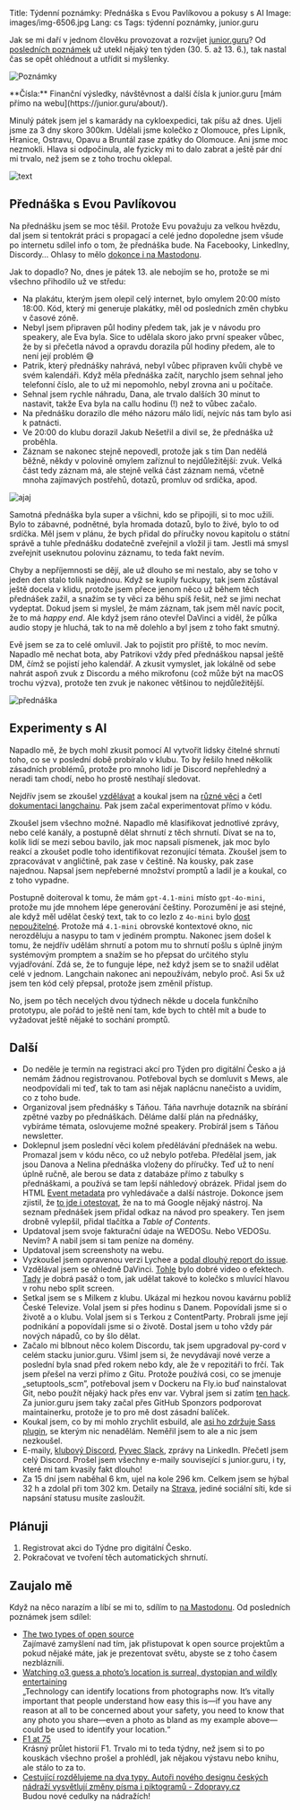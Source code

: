 Title: Týdenní poznámky: Přednáška s Evou Pavlíkovou a pokusy s AI
Image: images/img-6506.jpg
Lang: cs
Tags: týdenní poznámky, junior.guru

Jak se mi daří v jednom člověku provozovat a rozvíjet [junior.guru](https://junior.guru/)?
Od [posledních poznámek]({filename}2025-05-30_tydenni-poznamky-nove-detaily-prednasek-na-webu-a-dalsi-veci.md) už utekl nějaký ten týden (30. 5. až 13. 6.), tak nastal čas se opět ohlédnout a utřídit si myšlenky.

![Poznámky]({static}/images/img-6506.jpg)

<div class="alert alert-warning" role="alert" markdown="1">
**Čísla:** Finanční výsledky, návštěvnost a další čísla k junior.guru [mám přímo na webu](https://junior.guru/about/).
</div>

Minulý pátek jsem jel s kamarády na cykloexpedici, tak píšu až dnes. Ujeli jsme za 3 dny skoro 300km. Udělali jsme kolečko z Olomouce, přes Lipník, Hranice, Ostravu, Opavu a Bruntál zase zpátky do Olomouce. Ani jsme moc nezmokli. Hlava si odpočinula, ale fyzicky mi to dalo zabrat a ještě pár dní mi trvalo, než jsem se z toho trochu oklepal.

![text]({static}/images/img-6594.jpg)

## Přednáška s Evou Pavlíkovou

Na přednášku jsem se moc těšil. Protože Evu považuju za velkou hvězdu, dal jsem si tentokrát práci s propagací a celé jedno dopoledne jsem všude po internetu sdílel info o tom, že přednáška bude. Na Facebooky, LinkedIny, Discordy… Ohlasy to mělo [dokonce i na Mastodonu](https://mastodonczech.cz/@honzajavorek/114658100036407434).

Jak to dopadlo? No, dnes je pátek 13. ale nebojím se ho, protože se mi všechno přihodilo už ve středu:

- Na plakátu, kterým jsem olepil celý internet, bylo omylem 20:00 místo 18:00. Kód, který mi generuje plakátky, měl od posledních změn chybku v časové zóně.
- Nebyl jsem připraven půl hodiny předem tak, jak je v návodu pro speakery, ale Eva byla. Sice to udělala skoro jako první speaker vůbec, že by si přečetla návod a opravdu dorazila půl hodiny předem, ale to není její problém 😅
- Patrik, který přednášky nahrává, nebyl vůbec připraven kvůli chybě ve svém kalendáři. Když měla přednáška začít, narychlo jsem sehnal jeho telefonní číslo, ale to už mi nepomohlo, nebyl zrovna ani u počítače.
- Sehnal jsem rychle náhradu, Dana, ale trvalo dalších 30 minut to nastavit, takže Eva byla na callu hodinu (!) než to vůbec začalo.
- Na přednášku dorazilo dle mého názoru málo lidí, nejvíc nás tam bylo asi k patnácti.
- Ve 20:00 do klubu dorazil Jakub Nešetřil a divil se, že přednáška už proběhla.
- Záznam se nakonec stejně nepovedl, protože jak s tím Dan nedělá běžně, někdy v polovině omylem zaříznul to nejdůležitější: zvuk. Velká část tedy záznam má, ale stejně velká část záznam nemá, včetně mnoha zajímavých postřehů, dotazů, promluv od srdíčka, apod.

![ajaj]({static}/images/screenshot-2025-06-12-at-8-29-20.png)

Samotná přednáška byla super a všichni, kdo se připojili, si to moc užili. Bylo to zábavné, podnětné, byla hromada dotazů, bylo to živé, bylo to od srdíčka. Měl jsem v plánu, že bych přidal do příručky novou kapitolu o státní správě a tuhle přednášku dodatečně zveřejnil a vložil ji tam. Jestli má smysl zveřejnit useknutou polovinu záznamu, to teda fakt nevím.

Chyby a nepříjemnosti se dějí, ale už dlouho se mi nestalo, aby se toho v jeden den stalo tolik najednou. Když se kupily fuckupy, tak jsem zůstával ještě docela v klidu, protože jsem přece jenom něco už během těch přednášek zažil, a snažím se ty věci za běhu spíš řešit, než se jimi nechat vydeptat. Dokud jsem si myslel, že mám záznam, tak jsem měl navíc pocit, že to má _happy end_. Ale když jsem ráno otevřel DaVinci a viděl, že půlka audio stopy je hluchá, tak to na mě dolehlo a byl jsem z toho fakt smutný.

Evě jsem se za to celé omluvil. Jak to pojistit pro příště, to moc nevím. Napadlo mě nechat bota, aby Patrikovi vždy před přednáškou napsal ještě DM, čímž se pojistí jeho kalendář. A zkusit vymyslet, jak lokálně od sebe nahrát aspoň zvuk z Discordu a mého mikrofonu (což může být na macOS trochu výzva), protože ten zvuk je nakonec většinou to nejdůležitější.

![přednáška]({static}/images/screenshot-2025-06-11-at-19-29-46.png)

## Experimenty s AI

Napadlo mě, že bych mohl zkusit pomocí AI vytvořit lidsky čitelné shrnutí toho, co se v poslední době probíralo v klubu. To by řešilo hned několik zásadních problémů, protože pro mnoho lidí je Discord nepřehledný a neradi tam chodí, nebo ho prostě nestíhají sledovat.

Nejdřív jsem se zkoušel [vzdělávat](https://www.youtube.com/watch?v=qaPMdcCqtWk) a koukal jsem na [různé věci](https://python.langchain.com/docs/integrations/chat_loaders/discord/) a četl [dokumentaci langchainu](https://python.langchain.com/docs/tutorials/summarization/). Pak jsem začal experimentovat přímo v kódu.

Zkoušel jsem všechno možné. Napadlo mě klasifikovat jednotlivé zprávy, nebo celé kanály, a postupně dělat shrnutí z těch shrnutí. Dívat se na to, kolik lidí se mezi sebou bavilo, jak moc napsali písmenek, jak moc bylo reakcí a zkoušet podle toho identifikovat rezonující témata. Zkoušel jsem to zpracovávat v angličtině, pak zase v češtině. Na kousky, pak zase najednou. Napsal jsem nepřeberné množství promptů a ladil je a koukal, co z toho vypadne.

Postupně doiteroval k tomu, že mám `gpt-4.1-mini` místo `gpt-4o-mini`, protože mu jde mnohem lépe generování češtiny. Porozumění je asi stejné, ale když měl udělat český text, tak to co lezlo z `4o-mini` bylo [dost nepoužitelné](https://mastodonczech.cz/@honzajavorek/114671634596001913). Protože má `4.1-mini` obrovské kontextové okno, nic nerozděluju a nasypu to tam v jediném promptu. Nakonec jsem došel k tomu, že nejdřív udělám shrnutí a potom mu to shrnutí pošlu s úplně jiným systémovým promptem a snažím se ho přepsat do určitého stylu vyjadřování. Zdá se, že to funguje lépe, než když jsem se to snažil udělat celé v jednom. Langchain nakonec ani nepoužívám, nebylo proč. Asi 5x už jsem ten kód celý přepsal, protože jsem změnil přístup.

No, jsem po těch necelých dvou týdnech někde u docela funkčního prototypu, ale pořád to ještě není tam, kde bych to chtěl mít a bude to vyžadovat ještě nějaké to sochání promptů.

## Další

-   Do neděle je termín na registraci akcí pro Týden pro digitální Česko a já nemám žádnou registrovanou. Potřeboval bych se domluvit s Mews, ale neodpovídali mi teď, tak to tam asi nějak naplácnu nanečisto a uvidím, co z toho bude.
-   Organizoval jsem přednášky s Táňou. Táňa navrhuje dotazník na sbírání zpětné vazby po přednáškách. Děláme další plán na přednášky, vybíráme témata, oslovujeme možné speakery. Probírál jsem s Táňou newsletter.
-   Doklepnul jsem poslední věci kolem předělávání přednášek na webu. Promazal jsem v kódu něco, co už nebylo potřeba. Předělal jsem, jak jsou Danova a Nelina přednáška vloženy do příručky. Teď už to není úplně ručně, ale berou se data z databáze přímo z tabulky s přednáškami, a používá se tam lepší náhledový obrázek. Přidal jsem do HTML [Event metadata](https://schema.org/Event) pro vyhledávače a další nástroje. Dokonce jsem zjistil, že [to jde i otestovat](https://search.google.com/test/rich-results), že na to má Google nějaký nástroj. Na seznam přednášek jsem přidal odkaz na návod pro speakery. Ten jsem drobně vylepšil, přidal tlačítka a _Table of Contents_.
-   Updatoval jsem svoje fakturační údaje na WEDOSu. Nebo VEDOSu. Nevím? A nabil jsem si tam peníze na domény.
-   Updatoval jsem screenshoty na webu.
-   Vyzkoušel jsem opravenou verzi Lychee a [podal dlouhý report do issue](https://github.com/lycheeverse/lychee/issues/1709#issuecomment-2934933326).
-   Vzdělával jsem se ohledně DaVinci. [Tohle](https://www.youtube.com/watch?v=CH6hedwy2xM) bylo dobré video o efektech. [Tady](https://www.youtube.com/watch?v=WmGkRjYSOPk) je dobrá pasáž o tom, jak udělat takové to kolečko s mluvící hlavou v rohu nebo split screen.
-   Setkal jsem se s Milkem z klubu. Ukázal mi hezkou novou kavárnu poblíž České Televize. Volal jsem si přes hodinu s Danem. Popovídali jsme si o životě a o klubu. Volal jsem si s Terkou z ContentParty. Probrali jsme její podnikání a popovídali jsme si o životě. Dostal jsem u toho vždy pár nových nápadů, co by šlo dělat.
-   Začalo mi blbnout něco kolem Discordu, tak jsem upgradoval py-cord v celém stacku junior.guru. Všiml jsem si, že nevydávají nové verze a poslední byla snad před rokem nebo kdy, ale že v repozitáři to frčí. Tak jsem přešel na verzi přímo z Gitu. Protože používá cosi, co se jmenuje „setuptools_scm”, potřeboval jsem v Dockeru na Fly.io buď nainstalovat Git, nebo použít nějaký hack přes env var. Vybral jsem si zatím [ten hack](https://github.com/juniorguru/chick/blob/bc976111c7e281e0484ac2426a9afb3361915726/Dockerfile#L5). Za junior.guru jsem taky začal přes GitHub Sponzors podporovat maintainerku, protože je to pro mě dost zásadní balíček.
-   Koukal jsem, co by mi mohlo zrychlit esbuild, ale [asi ho zdržuje Sass plugin](https://github.com/evanw/esbuild/issues/2228#issuecomment-1120249605), se kterým nic nenadělám. Neměřil jsem to ale a nic jsem nezkoušel.
-   E-maily, [klubový Discord](https://junior.guru/club/), [Pyvec Slack](https://docs.pyvec.org/operations/support.html#sit-kontaktu), zprávy na LinkedIn. Přečetl jsem celý Discord. Prošel jsem všechny e-maily související s junior.guru, i ty, které mi tam kvasily fakt dlouho!
-   Za 15 dní jsem naběhal 6 km, ujel na kole 296 km. Celkem jsem se hýbal 32 h a zdolal při tom 302 km.
    Detaily na [Strava](https://www.strava.com/athletes/31242569), jediné sociální síti, kde si napsání statusu musíte zasloužit.

## Plánuji

1.  Registrovat akci do Týdne pro digitální Česko.
2.  Pokračovat ve tvoření těch automatických shrnutí.

## Zaujalo mě

Když na něco narazím a líbí se mi to, sdílím to [na Mastodonu](https://mastodonczech.cz/@honzajavorek).
Od posledních poznámek jsem sdílel:

- [The two types of open source](https://filiph.net/text/two-types-of-open-source.html)<br>Zajímavé zamyšlení nad tím, jak přistupovat k open source projektům a pokud nějaké máte, jak je prezentovat světu, abyste se z toho časem nezbláznili.
- [Watching o3 guess a photo’s location is surreal, dystopian and wildly entertaining](https://simonwillison.net/2025/Apr/26/o3-photo-locations/)<br>„Technology can identify locations from photographs now. It’s vitally important that people understand how easy this is—if you have any reason at all to be concerned about your safety, you need to know that any photo you share—even a photo as bland as my example above—could be used to identify your location.“
- [F1 at 75](https://www.bbc.com/sport/extra/v7yykmbyey/f1-at-75-by-bbc-sport-and-getty-images)<br>Krásný průlet historií F1. Trvalo mi to teda týdny, než jsem si to po kouskách všechno prošel a prohlédl, jak nějakou výstavu nebo knihu, ale stálo to za to.
- [Cestující rozdělujeme na dva typy. Autoři nového designu českých nádraží vysvětlují změny písma i piktogramů - Zdopravy.cz](https://zdopravy.cz/cestujici-rozdelujeme-na-dva-typy-autori-noveho-designu-ceskych-nadrazi-vysvetluji-zmeny-pisma-i-piktogramu-246660/)<br>Budou nové cedulky na nádražích!
